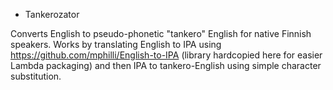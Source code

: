 * Tankerozator

Converts English to pseudo-phonetic "tankero" English for native Finnish speakers. Works by translating English to IPA using https://github.com/mphilli/English-to-IPA (library hardcopied here for easier Lambda packaging) and then IPA to tankero-English using simple character substitution.